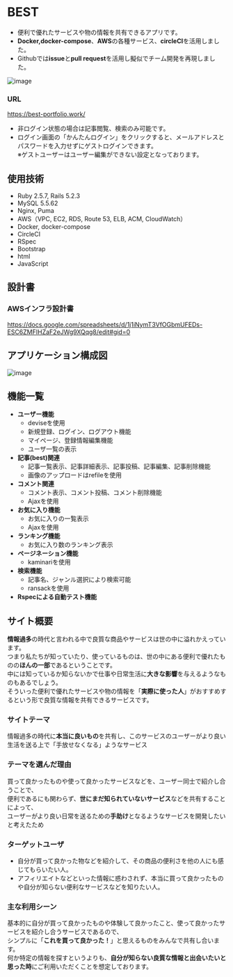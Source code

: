 # BEST
- 便利で優れたサービスや物の情報を共有できるアプリです。<br>
- **Docker,docker-compose**、**AWS**の各種サービス、**circleCI**を活用しました。<br>
- Githubでは**issue**と**pull request**を活用し擬似でチーム開発を再現しました。

![image](https://user-images.githubusercontent.com/59640916/83931359-322f7680-a7d7-11ea-943e-69cac4067779.png)

### URL
<https://best-portfolio.work/>
- 非ログイン状態の場合は記事閲覧、検索のみ可能です。<br>
- ログイン画面の「かんたんログイン」をクリックすると、メールアドレスとパスワードを入力せずにゲストログインできます。<br>
※ゲストユーザーはユーザー編集ができない設定となっております。

## 使用技術
- Ruby 2.5.7, Rails 5.2.3
- MySQL 5.5.62
- Nginx, Puma
- AWS（VPC, EC2, RDS, Route 53, ELB, ACM, CloudWatch）
- Docker, docker-compose
- CircleCI
- RSpec
- Bootstrap
- html
- JavaScript

## 設計書
### AWSインフラ設計書
https://docs.google.com/spreadsheets/d/1j1iNymT3VfOGbmUFEDs-ESC6ZMFIHZaF2eJWg9XQqg8/edit#gid=0

## アプリケーション構成図
![image](https://user-images.githubusercontent.com/59640916/83932695-61e27c80-a7df-11ea-979b-4f8ae244c342.png)

## 機能一覧
- **ユーザー機能**
  - deviseを使用
  - 新規登録、ログイン、ログアウト機能
  - マイページ、登録情報編集機能
  - ユーザ一覧の表示
- **記事(best)関連**
  - 記事一覧表示、記事詳細表示、記事投稿、記事編集、記事削除機能
  - 画像のアップロードはrefileを使用
- **コメント関連**
  - コメント表示、コメント投稿、コメント削除機能
  - Ajaxを使用
- **お気に入り機能**
  - お気に入りの一覧表示
  - Ajaxを使用
- **ランキング機能**
  - お気に入り数のランキング表示
- **ページネーション機能**
  - kaminariを使用
- **検索機能**
  - 記事名、ジャンル選択により検索可能
  - ransackを使用
- **Rspecによる自動テスト機能**

## サイト概要
**情報過多**の時代と言われる中で良質な商品やサービスは世の中に溢れかえっています。<br>
つまり私たちが知っていたり、使っているものは、世の中にある便利で優れたものの**ほんの一部**であるということです。<br>
中には知っているか知らないかで仕事や日常生活に**大きな影響**を与えるようなものもあるでしょう。<br>
そういった便利で優れたサービスや物の情報を「**実際に使った人**」がおすすめするという形で良質な情報を共有できるサービスです。

### サイトテーマ
情報過多の時代に**本当に良いもの**を共有し、このサービスのユーザーがより良い生活を送る上で「手放せなくなる」ようなサービス

### テーマを選んだ理由
買って良かったものや使って良かったサービスなどを、ユーザー同士で紹介し合うことで、<br>
便利であるにも関わらず、**世にまだ知られていないサービス**などを共有することによって、<br>
ユーザーがより良い日常を送るための**手助け**となるようなサービスを開発したいと考えたため

### ターゲットユーザ
- 自分が買って良かった物などを紹介して、その商品の便利さを他の人にも感じてもらいたい人。
- アフィリエイトなどといった情報に惑わされず、本当に買って良かったものや自分が知らない便利なサービスなどを知りたい人。

### 主な利用シーン
基本的に自分が買って良かったものや体験して良かったこと、使って良かったサービスを紹介し合うサービスであるので、<br>
シンプルに「**これを買って良かった！**」と思えるものをみんなで共有し合います。<br>
何か特定の情報を探すというよりも、**自分が知らない良質な情報と出会いたいと思った時**にご利用いただくことを想定しております。

